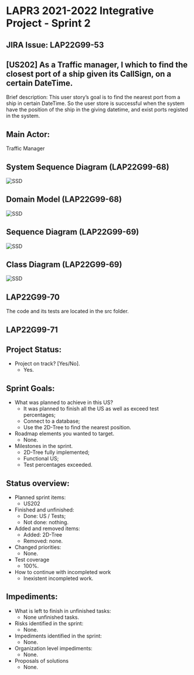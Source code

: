 LAPR3 2021-2022 Integrative Project - Sprint 2
=============================================================================

## JIRA Issue: LAP22G99-53 ##


## [US202] As a Traffic manager, I which to find the closest port of a ship given its CallSign, on a certain DateTime. 

Brief description: This user story’s goal is to find the nearest port from a ship in certain DateTime. So the user store 
is successful when the system have the position of the ship in the giving datetime, and exist ports registed in the system.


## Main Actor:

Traffic Manager


## System Sequence Diagram (LAP22G99-68)

![SSD](US202-SSD.svg)

## Domain Model (LAP22G99-68)

![SSD](US202-MD.svg)

## Sequence Diagram (LAP22G99-69)

![SSD](US202-SD.svg)

## Class Diagram (LAP22G99-69)

![SSD](US202-CD.svg)

## LAP22G99-70

The code and its tests are located in the src folder.

## LAP22G99-71
## Project Status:

- Project on track? [Yes/No].
  - Yes.

## Sprint Goals:

- What was planned to achieve in this US?
  - It was planned to finish all the US as well as exceed test percentages;
  - Connect to a database;
  - Use the 2D-Tree to find the nearest position.
- Roadmap elements you wanted to target.
  - None.
- Milestones in the sprint.
  - 2D-Tree fully implemented;
  - Functional US;
  - Test percentages exceeded.


## Status overview:

- Planned sprint items:
  - US202
- Finished and unfinished:
  - Done: US / Tests;
  - Not done: nothing.
- Added and removed items:
  - Added: 2D-Tree
  - Removed: none.
- Changed priorities:
  - None.
- Test coverage
  - 100%.
- How to continue with incompleted work
  - Inexistent incompleted work.

## Impediments:

- What is left to finish in unfinished tasks:
  - None unfinished tasks.
- Risks identified in the sprint:
  - None.
- Impediments identified in the sprint:
  - None.
- Organization level impediments:
  - None.
- Proposals of solutions
  - None.